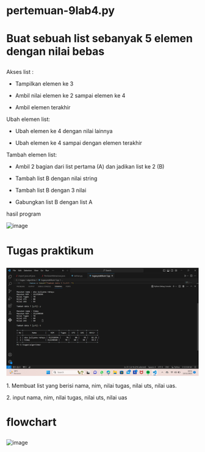 # pertemuan-9lab4.py

# <p>Buat sebuah list sebanyak 5 elemen dengan nilai bebas</p>
<p>Akses list :
  
- Tampilkan elemen ke 3
  
- Ambil nilai elemen ke 2 sampai elemen ke 4
  
- Ambil elemen terakhir</p>
<p>Ubah elemen list:
  
- Ubah elemen ke 4 dengan nilai lainnya

- Ubah elemen ke 4 sampai dengan elemen terakhir</p>

<p>Tambah elemen list:
  
- Ambil 2 bagian dari list pertama (A) dan jadikan list ke 2 (B)

- Tambah list B dengan nilai string

- Tambah list B dengan 3 nilai

- Gabungkan list B dengan list A</p>

<p>hasil program</p>

![image](https://github.com/ekarahayu24/pertemuan-9lab4.py/assets/147680283/26c82f77-f260-4764-9baf-337ca87922f4)


# <p>Tugas praktikum</p>

![alt text](gambar/gambar2.png?raw=true)
<p>1. Membuat list yang berisi nama, nim, nilai tugas,  nilai uts, nilai uas.</p>
<p>2. input nama, nim, nilai tugas, nilai uts, nilai uas</p>



# <p>flowchart</p>

![image](https://github.com/ekarahayu24/pertemuan-9lab4.py/assets/147680283/7d710490-455c-4caa-aeb0-0fe87cc134d7)


